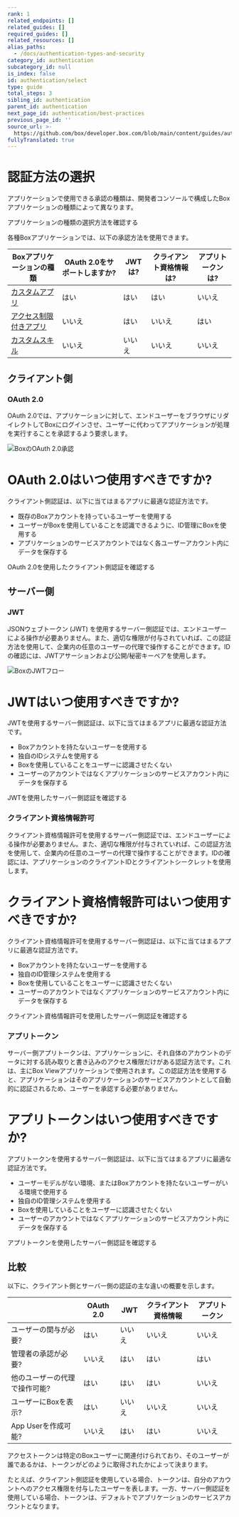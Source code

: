 ```yaml
---
rank: 1
related_endpoints: []
related_guides: []
required_guides: []
related_resources: []
alias_paths:
  - /docs/authentication-types-and-security
category_id: authentication
subcategory_id: null
is_index: false
id: authentication/select
type: guide
total_steps: 3
sibling_id: authentication
parent_id: authentication
next_page_id: authentication/best-practices
previous_page_id: ''
source_url: >-
  https://github.com/box/developer.box.com/blob/main/content/guides/authentication/select.md
fullyTranslated: true
---
```

# 認証方法の選択

アプリケーションで使用できる承認の種類は、開発者コンソールで構成したBoxアプリケーションの種類によって異なります。

<CTA to="guide://applications/app-types/select">

アプリケーションの種類の選択方法を確認する

</CTA>

各種Boxアプリケーションでは、以下の承認方法を使用できます。

<!-- markdownlint-disable line-length -->

| Boxアプリケーションの種類          | OAuth 2.0をサポートしますか? | JWTは? | クライアント資格情報は? | アプリトークンは? |
| ----------------------- | ------------------- | ----- | ------------ | --------- |
| [カスタムアプリ][custom-app]   | はい                  | はい    | はい           | いいえ       |
| [アクセス制限付きアプリ][la-app]   | いいえ                 | はい    | いいえ          | はい        |
| [カスタムスキル][custom-skill] | いいえ                 | いいえ   | いいえ          | いいえ       |

<!-- markdownlint-enable line-length -->

## クライアント側

### OAuth 2.0

OAuth 2.0では、アプリケーションに対して、エンドユーザーをブラウザにリダイレクトしてBoxにログインさせ、ユーザーに代わってアプリケーションが処理を実行することを承認するよう要求します。

<ImageFrame center width="400" shadow border>

![BoxのOAuth 2.0承認](./oauth2-grant.png)

</ImageFrame>

<Message>

# OAuth 2.0はいつ使用すべきですか?

クライアント側認証は、以下に当てはまるアプリに最適な認証方法です。

* 既存のBoxアカウントを持っているユーザーを使用する
* ユーザーがBoxを使用していることを認識できるように、ID管理にBoxを使用する
* アプリケーションのサービスアカウントではなく各ユーザーアカウント内にデータを保存する

</Message>

<CTA to="guide://authentication/oauth2">

OAuth 2.0を使用したクライアント側認証を確認する

</CTA>

## サーバー側

### JWT

JSONウェブトークン (JWT) を使用するサーバー側認証では、エンドユーザーによる操作が必要ありません。また、適切な権限が付与されていれば、この認証方法を使用して、企業内の任意のユーザーの代理で操作することができます。IDの確認には、JWTアサーションおよび公開/秘密キーペアを使用します。

<ImageFrame center shadow border>

![BoxのJWTフロー](./jwt-flow.png)

</ImageFrame>

<Message>

# JWTはいつ使用すべきですか?

JWTを使用するサーバー側認証は、以下に当てはまるアプリに最適な認証方法です。

* Boxアカウントを持たないユーザーを使用する
* 独自のIDシステムを使用する
* Boxを使用していることをユーザーに認識させたくない
* ユーザーのアカウントではなくアプリケーションのサービスアカウント内にデータを保存する

</Message>

<CTA to="guide://authentication/jwt">

JWTを使用したサーバー側認証を確認する

</CTA>

### クライアント資格情報許可

クライアント資格情報許可を使用するサーバー側認証では、エンドユーザーによる操作が必要ありません。また、適切な権限が付与されていれば、この認証方法を使用して、企業内の任意のユーザーの代理で操作することができます。IDの確認には、アプリケーションのクライアントIDとクライアントシークレットを使用します。

<Message>

# クライアント資格情報許可はいつ使用すべきですか?

クライアント資格情報許可を使用するサーバー側認証は、以下に当てはまるアプリに最適な認証方法です。

* Boxアカウントを持たないユーザーを使用する
* 独自のID管理システムを使用する
* Boxを使用していることをユーザーに認識させたくない
* ユーザーのアカウントではなくアプリケーションのサービスアカウント内にデータを保存する

</Message>

<CTA to="guide://authentication/client-credentials">

クライアント資格情報許可を使用したサーバー側認証を確認する

</CTA>

### アプリトークン

サーバー側アプリトークンは、アプリケーションに、それ自体のアカウントのデータに対する読み取りと書き込みのアクセス権限だけがある認証方法です。これは、主にBox Viewアプリケーションで使用されます。この認証方法を使用すると、アプリケーションはそのアプリケーションのサービスアカウントとして自動的に認証されるため、ユーザーを承認する必要がありません。

<Message>

# アプリトークンはいつ使用すべきですか?

アプリトークンを使用するサーバー側認証は、以下に当てはまるアプリに最適な認証方法です。

* ユーザーモデルがない環境、またはBoxアカウントを持たないユーザーがいる環境で使用する
* 独自のID管理システムを使用する
* Boxを使用していることをユーザーに認識させたくない
* ユーザーのアカウントではなくアプリケーションのサービスアカウント内にデータを保存する

</Message>

<CTA to="guide://authentication/app-token">

アプリトークンを使用したサーバー側認証を確認する

</CTA>

## 比較

以下に、クライアント側とサーバー側の認証の主な違いの概要を示します。

<!-- markdownlint-disable line-length -->

|                 | OAuth 2.0 | JWT | クライアント資格情報 | アプリトークン |
| --------------- | --------- | --- | ---------- | ------- |
| ユーザーの関与が必要?     | はい        | いいえ | いいえ        | いいえ     |
| 管理者の承認が必要?      | いいえ       | はい  | はい         | はい      |
| 他のユーザーの代理で操作可能? | はい        | はい  | はい         | いいえ     |
| ユーザーにBoxを表示?    | はい        | いいえ | いいえ        | いいえ     |
| App Userを作成可能?  | いいえ       | はい  | はい         | いいえ     |

<!-- markdownlint-enable line-length -->

<Message>

アクセストークンは特定のBoxユーザーに関連付けられており、そのユーザーが誰であるかは、トークンがどのように取得されたかによって決まります。

たとえば、クライアント側認証を使用している場合、トークンは、自分のアカウントへのアクセス権限を付与したユーザーを表します。一方、サーバー側認証を使用している場合、トークンは、デフォルトでアプリケーションのサービスアカウントとなります。

</Message>

[custom-app]: g://applications/app-types/custom-apps

[custom-skill]: g://applications/app-types/custom-skills

[la-app]: g://applications/app-types/limited-access-apps
